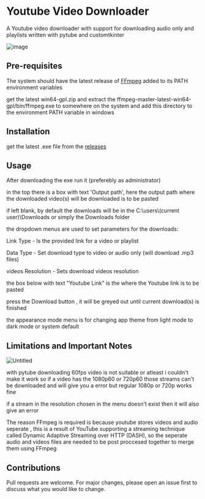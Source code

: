 # Youtube Video Downloader
A Youtube video downloader with support for downloading audio only and playlists written with pytube and customtkinter

![image](https://github.com/SouravDutta2206/Youtube-Downloader/assets/140536178/a0cd2b2e-7b9b-4023-94d7-65b6cb1f1756)



## Pre-requisites
The system should have the latest release of [FFmpeg](https://github.com/BtbN/FFmpeg-Builds/releases) added to its PATH environment variables

get the latest win64-gpl.zip and extract the ffmpeg-master-latest-win64-gpl/bin/ffmpeg.exe to somewhere on the system and add this directory to the environment PATH variable in windows

## Installation
get the latest .exe file from the [releases](https://github.com/SouravDutta2206/Youtube-Downloader/releases/tag/auto)

## Usage 
After downloading the exe run it (preferebly as administrator)

in the top there is a box with text 'Output path', here the output path where the downloaded video(s) will be downloaded is to be pasted

if left blank, by default the downloads will be in the C:\\users\\(current user)\Downloads or simply the Downloads folder

the dropdown menus are used to set parameters for the downloads:

Link Type - Is the provided link for a video or playlist 

Data Type - Set download type to video or audio only (will download .mp3 files)

videos Resolution - Sets download videos resolution 

the box below with text "Youtube Link" is the where the Youtube link is to be pasted 

press the Download button , it will be greyed out until current download(s) is finished

the appearance mode menu is for changing app theme from light mode to dark mode or system default

## Limitations and Important Notes

![Untitled](https://github.com/SouravDutta2206/Youtube-Downloader/assets/140536178/2e8d6bcf-c81e-4ca8-945a-47b3446d4381)


with pytube downloading 60fps video is not suitable or atleast i couldn't make it work so if a video has the 1080p60 or 720p60 those streams can't be downloaded and will give you a error but regular 1080p or 720p works fine

if a stream in the resolution chosen in the menu doesn't exist then it will also give an error

The reason FFmpeg is required is because youtube stores videos and audio seperate , this is a result of YouTube supporting a streaming technique called Dynamic Adaptive Streaming over HTTP (DASH), so the seperate audio and videos files are needed to be post proccesed together to merge them using FFmpeg

## Contributions

Pull requests are welcome. For major changes, please open an issue first to discuss what you would like to change.





